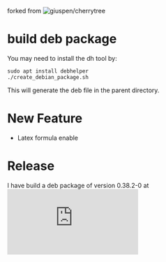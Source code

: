 forked from ![giuspen/cherrytree](https://github.com/giuspen/cherrytree)

# build deb package
You may need to install the dh tool by:

```shell
sudo apt install debhelper
./create_debian_package.sh
```

This will generate the deb file in the parent directory.

# New Feature
 - Latex formula enable

# Release
I have build a deb package of version 0.38.2-0 at ![here](https://github.com/hyer/cherrytree/blob/master/release/cherrytree_0.38.2-0_all.deb)